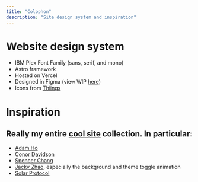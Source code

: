 ```yaml
---
title: "Colophon"
description: "Site design system and inspiration"
---
```


# Website design system

- IBM Plex Font Family (sans, serif, and mono)
- Astro framework
- Hosted on Vercel
- Designed in Figma (view WIP [here](https://www.figma.com/design/xWTp3sBNWIideHNi4UeQ0T/Personal-Site-v3--2025-?node-id=25-41&t=xoAPWl4EK625CsrC-1))
- Icons from [Thiings](https://www.thiings.co/things)

# Inspiration

## Really my entire [cool site](https://sublime.app/collection/cool-sites-46ce) collection. In particular:

- [Adam Ho](https://www.adamho.com/)
- [Conor Davidson](https://www.conordavidson.com/)
- [Spencer Chang](https://spencer.place/)
- [Jacky Zhao](https://jzhao.xyz/), especially the background and theme toggle animation
- [Solar Protocol](https://solarprotocol.net/)

